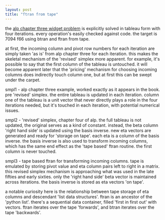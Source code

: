 ```yaml
---
layout: post
title: "ftran from tape"
---
```


the [alp chapter three widget problem](https://github.com/statespacedev/starid/discussions/4) is explicitly solved in tableau form with four iterations. every operation's easily checked against code. the target is 7094 f66 using btran and ftran from tape. 

at first, the incoming column and pivot row numbers for each iteration are simply taken 'as is' from alp chapter three for each iteration. this makes the skeletal mechanism of the 'revised' simplex more apparent. for example, it's possible to say that the first column of the tableau is untouched. it will become apparent later that the 'pricing' mechanism for choosing incoming columns does indirectly touch column one, but at first this can be swept under the carpet.

smpl1 - alp chapter three example, worked exactly as it appears in the book. pre 'revised' simplex. the entire tableau is updated in each iteration. column one of the tableau is a unit vector that never directly plays a role in the four iterations needed, but it's touched in each iteration, with potential numerical issues.

smpl2 - 'revised' simplex, chapter four of alp. the full tableau is not updated, the original serves as a kind of constant. instead, the beta column 'right hand side' is updated using the basis inverse. new eta vectors are generated and ready for 'storage on tape'. each eta is a column of the basis inverse. the basis inverse is also used to transform incoming columns, which has the same end effect as the 'tape based' ftran routine. the first column is never touched.

smpl3 - tape based ftran for transforming incoming columns. tape is emulated by storing pivot value and eta column pairs left to right in a matrix. this revised simplex mechanism is approaching what was used in the late fifties and early sixties. only the 'right hand side' beta vector is maintained across iterations. the basis inverse is stored as eta vectors 'on tape'.

a notable curiosity here is the relationship between tape storage of eta columns and descendant 'list data structures'. ftran is an ancestor of the 'python list'. there's a sequential data container, filled 'first in first out' with vectors. ftran iterates over the tape 'forwards', and btran iterates over the tape 'backwards'.
